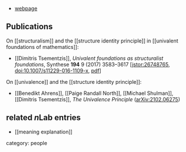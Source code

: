 
* [webpage](http://rci.rutgers.edu/~dt506/)

## Publications

On [[structuralism]] and the [[structure identity principle]] in [[univalent foundations of mathematics]]:

* [[Dimitris Tsementzis]], *Univalent foundations as structuralist foundations*, Synthese **194** 9 (2017) 3583–3617 &lbrack;[jstor:26748765](https://www.jstor.org/stable/26748765), [doi:10.1007/s11229-016-1109-x](https://doi.org/10.1007/s11229-016-1109-x), [pdf](https://core.ac.uk/download/pdf/157866891.pdf)&rbrack;

On [[univalence]] and the [[structure identity principle]]:

* [[Benedikt Ahrens]], [[Paige Randall North]], [[Michael Shulman]], [[Dimitris Tsementzis]], *The Univalence Principle* ([arXiv:2102.06275](https://arxiv.org/abs/2102.06275))

## related $n$Lab entries

* [[meaning explanation]]

category: people